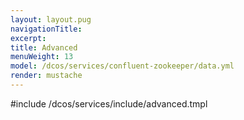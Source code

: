 ```yaml
---
layout: layout.pug
navigationTitle:
excerpt:
title: Advanced
menuWeight: 13
model: /dcos/services/confluent-zookeeper/data.yml
render: mustache
---
```


#include /dcos/services/include/advanced.tmpl
